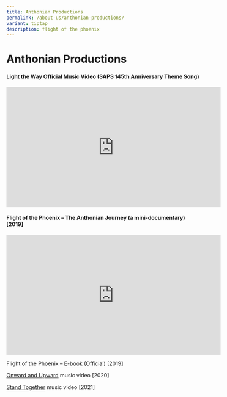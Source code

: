 ```yaml
---
title: Anthonian Productions
permalink: /about-us/anthonian-productions/
variant: tiptap
description: flight of the phoenix
---
```

<h1>Anthonian Productions</h1>
<h4>Light the Way Official Music Video (SAPS 145th Anniversary Theme Song)</h4>
<p></p>
<div class="iframe-wrapper">
<iframe height="315" width="560" allowfullscreen="true" frameborder="0" src="https://www.youtube.com/embed/xbcOZLgC5Do?si=JkvCmQpjG5udTPeR"></iframe>
</div>
<p></p>
<h4>Flight of the Phoenix – The Anthonian Journey (a mini-documentary) [2019]</h4>
<p></p>
<div class="iframe-wrapper">
<iframe height="315" width="560" allowfullscreen="true" frameborder="0" src="https://www.youtube.com/embed/hvkgcqPyURQ?si=mhmxUAVPtJ5jvyLZ"></iframe>
</div>
<p>Flight of the Phoenix – <a href="https://youtu.be/CAjTlpMVJEY" rel="noopener noreferrer nofollow" target="_blank">E-book</a> (Official) [2019]</p>
<p><a href="https://youtu.be/4fMg4-Nl6Sc" rel="noopener noreferrer nofollow" target="_blank">Onward and Upward</a> music
video [2020]</p>
<p><a href="https://youtu.be/b7xx4xvx3ME" rel="noopener noreferrer nofollow" target="_blank">Stand Together</a> music
video [2021]</p>
<p></p>
<p></p>